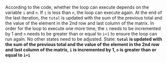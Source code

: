 According to the code, whether the loop can execute depends on the variable `i` and `n`. If `i` is less than `n`, the loop can execute again. At the end of the last iteration, the `total` is updated with the sum of the previous total and the value of the element in the 2nd row and last column of the matrix. In order for the loop to execute one more time, the `i` needs to be incremented by 1 and `n` needs to be greater than or equal to `i+1` to ensure the loop can run again. No other states need to be adjusted.
State: **`total` is updated with the sum of the previous total and the value of the element in the 2nd row and last column of the matrix, `i` is incremented by 1, `n` is greater than or equal to `i+1`**